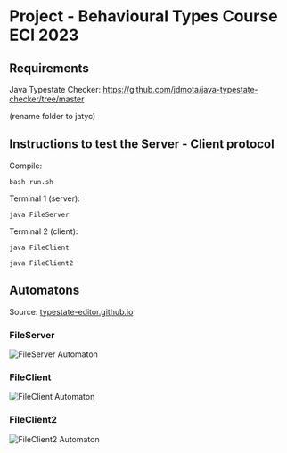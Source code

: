 # Project - Behavioural Types Course ECI 2023

## Requirements
Java Typestate Checker: https://github.com/jdmota/java-typestate-checker/tree/master

(rename folder to jatyc)

## Instructions to test the Server - Client protocol

Compile:
```
bash run.sh
```

Terminal 1 (server):
```
java FileServer
```

Terminal 2 (client):
```
java FileClient
```
```
java FileClient2
```


## Automatons
Source: [typestate-editor.github.io](typestate-editor.github.io)

### FileServer
![FileServer Automaton](https://github.com/mybelgo/behavioural-types-eci-2023/assets/56487494/07483114-f8c3-4dbd-aa7d-9a5a3c3d2e5e)

### FileClient
![FileClient Automaton](https://github.com/mybelgo/behavioural-types-eci-2023/assets/56487494/8c947244-64d7-4a6b-b0e4-15bf0b200af8)

### FileClient2
![FileClient2 Automaton](https://github.com/mybelgo/behavioural-types-eci-2023/assets/56487494/7d5ed432-fd7a-4afd-ad2e-1d292a4cee52)
